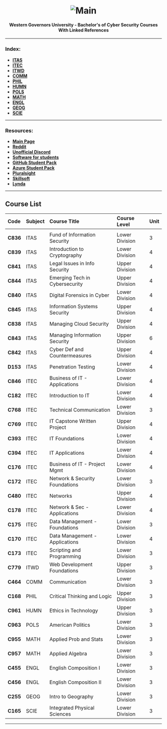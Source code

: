 <h1 align="center"><img src="https://cdn.discordapp.com/attachments/929285820437921814/1011656038518366328/Shell2.gif" alt="Main"></a></h1>
<h4 align="center">Western Governors University - Bachelor's of Cyber Security Courses With Linked References</h4>
   
---

### Index:

- [**ITAS**](https://github.com/Trentinl/WGU-CyberSec/tree/main/root/ITAS)
- [**ITEC**](https://github.com/Trentinl/WGU-CyberSec/tree/main/root/ITEC)
- [**ITWD**](https://github.com/Trentinl/WGU-CyberSec/tree/main/root/ITWD)
- [**COMM**](https://github.com/Trentinl/WGU-CyberSec/tree/main/root/COMM)
- [**PHIL**](https://github.com/Trentinl/WGU-CyberSec/tree/main/root/PHIL)
- [**HUMN**](https://github.com/Trentinl/WGU-CyberSec/tree/main/root/HUMN)
- [**POLS**](https://github.com/Trentinl/WGU-CyberSec/tree/main/root/POLS)
- [**MATH**](https://github.com/Trentinl/WGU-CyberSec/tree/main/root/MATH)
- [**ENGL**](https://github.com/Trentinl/WGU-CyberSec/tree/main/root/ENGL)
- [**GEOG**](https://github.com/Trentinl/WGU-CyberSec/tree/main/root/GEOG)
- [**SCIE**](https://github.com/Trentinl/WGU-CyberSec/tree/main/root/SCIE)

---

### Resources:
- [**Main Page**](https://my.wgu.edu/)
- [**Reddit**](https://www.reddit.com/r/WGU/)
- [**Unofficial Discord**](https://discord.gg/unwgu)
- [**Software for students**](https://wgudreamspark.onthehub.com/WebStore/ProductsByMajorVersionList.aspx?cmi_cs=1&cmi_mnuMain=f4b2ea63-9ba9-e511-9413-b8ca3a5db7a1)
- [**GitHub Student Pack**](https://education.github.com/pack)
- [**Azure Student Pack**](https://azure.microsoft.com/en-us/offers/ms-azr-0144p/)
- [**Pluralsight**](https://lrps.wgu.edu/provision/114583870)
- [**Skillsoft**](https://lrps.wgu.edu/provision/102605)
- [**Lynda**](https://lrps.wgu.edu/provision/180843482)

---

## Course List

| Code     | Subject   | Course Title                        | Course Level    |  Unit    |
|:---------|:----------|:------------------------------------|:----------------|:---------|
|          |           |                                     |                 |          |
| **C836** | ITAS      | Fund of Information Security        | Lower Division  |  3       |
| **C839** | ITAS      | Introduction to Cryptography        | Lower Division  |  4       |
| **C841** | ITAS      | Legal Issues in Info Security       | Upper Division  |  4       |
| **C844** | ITAS      | Emerging Tech in Cybersecurity      | Upper Division  |  4       |
| **C840** | ITAS      | Digital Forensics in Cyber          | Lower Division  |  4       |
| **C845** | ITAS      | Information Systems Security        | Upper Division  |  4       |
| **C838** | ITAS      | Managing Cloud Security             | Upper Division  |  4       |
| **C843** | ITAS      | Managing Information Security       | Upper Division  |  6       |
| **C842** | ITAS      | Cyber Def and Countermeasures       | Upper Division  |  4       |
| **D153** | ITAS      | Penetration Testing                 | Lower Division  |  4       |
| **C846** | ITEC      | Business of IT - Applications       | Lower Division  |  4       |
| **C182** | ITEC      | Introduction to IT                  | Lower Division  |  4       |
| **C768** | ITEC      | Technical Communication             | Lower Division  |  3       |
| **C769** | ITEC      | IT Capstone Written Project         | Upper Division  |  4       |
| **C393** | ITEC      | IT Foundations                      | Lower Division  |  4       |
| **C394** | ITEC      | IT Applications                     | Lower Division  |  4       |
| **C176** | ITEC      | Business of IT - Project Mgmt       | Lower Division  |  4       |
| **C172** | ITEC      | Network & Security Foundations      | Lower Division  |  3       |
| **C480** | ITEC      | Networks                            | Upper Division  |  4       |
| **C178** | ITEC      | Network & Sec - Applications        | Lower Division  |  4       |
| **C175** | ITEC      | Data Management - Foundations       | Lower Division  |  3       |
| **C170** | ITEC      | Data Management - Applications      | Lower Division  |  4       |
| **C173** | ITEC      | Scripting and Programming           | Lower Division  |  3       |
| **C779** | ITWD      | Web Development Foundations         | Upper Division  |  3       |
| **C464** | COMM      | Communication                       | Lower Division  |  3       |
| **C168** | PHIL      | Critical Thinking and Logic         | Upper Division  |  3       |
| **C961** | HUMN      | Ethics in Technology                | Upper Division  |  3       |
| **C963** | POLS      | American Politics                   | Lower Division  |  3       |
| **C955** | MATH      | Applied Prob and Stats              | Lower Division  |  3       |
| **C957** | MATH      | Applied Algebra                     | Lower Division  |  3       |
| **C455** | ENGL      | English Composition I               | Lower Division  |  3       |
| **C456** | ENGL      | English Composition II              | Lower Division  |  3       |
| **C255** | GEOG      | Intro to Geography                  | Lower Division  |  3       |
| **C165** | SCIE      | Integrated Physical Sciences        | Lower Division  |  3       |



---

